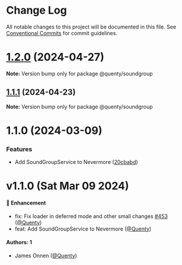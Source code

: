 # Change Log

All notable changes to this project will be documented in this file.
See [Conventional Commits](https://conventionalcommits.org) for commit guidelines.

# [1.2.0](https://github.com/Quenty/NevermoreEngine/compare/@quenty/soundgroup@1.1.1...@quenty/soundgroup@1.2.0) (2024-04-27)

**Note:** Version bump only for package @quenty/soundgroup





## [1.1.1](https://github.com/Quenty/NevermoreEngine/compare/@quenty/soundgroup@1.1.0...@quenty/soundgroup@1.1.1) (2024-04-23)

**Note:** Version bump only for package @quenty/soundgroup





# 1.1.0 (2024-03-09)


### Features

* Add SoundGroupService to Nevermore ([20cbabd](https://github.com/Quenty/NevermoreEngine/commit/20cbabd6156f781f1fdf6cac255c9a2d33275adc))





# v1.1.0 (Sat Mar 09 2024)

#### 🚀 Enhancement

- fix: Fix loader in deferred mode and other small changes [#453](https://github.com/Quenty/NevermoreEngine/pull/453) ([@Quenty](https://github.com/Quenty))
- feat: Add SoundGroupService to Nevermore ([@Quenty](https://github.com/Quenty))

#### Authors: 1

- James Onnen ([@Quenty](https://github.com/Quenty))
